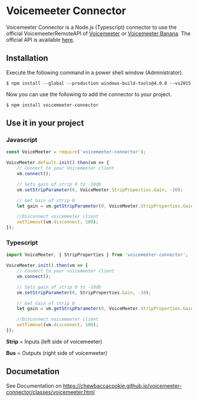 # Voicemeeter Connector

Voicemeeter Connector is a Node.js (Typescript) connector to use the official VoicemeeterRemoteAPI of [Voicemeeter](https://www.vb-audio.com/Voicemeeter/index.htm) or [Voicemeeter Banana](https://www.vb-audio.com/Voicemeeter/banana.htm). The official API is available [here](https://download.vb-audio.com/Download_CABLE/VoicemeeterRemoteAPI.pdf).

## Installation

Execute the following command in a power shell window (Administrator).

`$ npm install --global --production windows-build-tools@4.0.0 --vs2015`

Now you can use the following to add the connector to your project.

`$ npm install voicemeeter-connector`

## Use it in your project

### Javascript

```javascript
const VoiceMeeter = require('voicemeeter-connector');

VoiceMeeter.default.init().then(vm => {
	// Connect to your Voicemeeter client
	vm.connect();

	// Sets gain of strip 0 to -10db
	vm.setStripParameter(0, VoiceMeeter.StripProperties.Gain, -10);

	// Get Gain of strip 0
	let gain = vm.getStripParameter(0, VoiceMeeter.StripProperties.Gain);

	//Disconnect voicemeeter client
	setTimeout(vm.disconnect, 100);
});
```

### Typescript

```typescript
import VoiceMeeter, { StripProperties } from 'voicemeeter-connector';

VoiceMeeter.init().then(vm => {
	// Connect to your voicemeeter client
	vm.connect();

	// Sets gain of strip 0 to -10db
	vm.setStripParameter(0, StripProperties.Gain, -10);

	// Get Gain of strip 0
	let gain = vm.getStripParameter(0, VoiceMeeter.StripProperties.Gain);

	//Disconnect voicemeeter client
	setTimeout(vm.disconnect, 100);
});
```

**Strip** = Inputs (left side of voicemeeter)

**Bus** = Outputs (right side of voicemeeter)

## Documetation

See Documentation on https://chewbaccacookie.github.io/voicemeeter-connector/classes/voicemeeter.html
